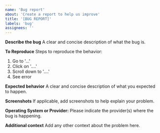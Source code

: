 ```yaml
---
name: 'Bug report'
about: 'Create a report to help us improve'
title: '[BUG REPORT]'
labels: 'bug'
assignees: ''
---
```


**Describe the bug**
A clear and concise description of what the bug is.

**To Reproduce**
Steps to reproduce the behavior:

1. Go to '...'
2. Click on '....'
3. Scroll down to '....'
4. See error

**Expected behavior**
A clear and concise description of what you expected to happen.

**Screenshots**
If applicable, add screenshots to help explain your problem.

**Operating System or Provider:**
Please indicate the provider(s) where the bug is happening.

**Additional context**
Add any other context about the problem here.
